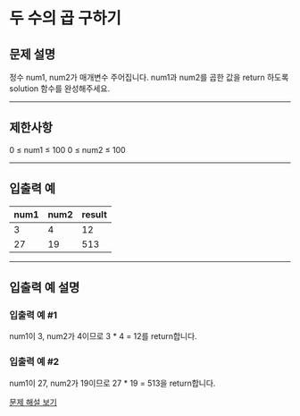 # 두 수의 곱 구하기

## 문제 설명
정수 num1, num2가 매개변수 주어집니다. num1과 num2를 곱한 값을 return 하도록 solution 함수를 완성해주세요.

---

## 제한사항
0 ≤ num1 ≤ 100
0 ≤ num2 ≤ 100

---

## 입출력 예
| num1 | num2 | result |
|------|------|--------|
| 3    | 4    | 12     |
| 27   | 19   | 513    |

---

## 입출력 예 설명

### 입출력 예 #1
num1이 3, num2가 4이므로 3 * 4 = 12를 return합니다.

### 입출력 예 #2
num1이 27, num2가 19이므로 27 * 19 = 513을 return합니다.

[문제 해설 보기](./문제해설.md)
